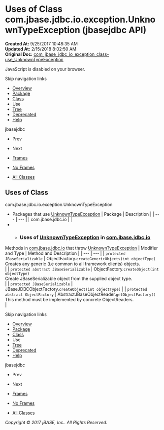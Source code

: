 # Uses of Class com.jbase.jdbc.io.exception.UnknownTypeException (jbasejdbc   API)

**Created At:** 9/25/2017 10:48:35 AM  
**Updated At:** 2/15/2018 8:02:50 AM  
**Original Doc:** [com_jbase_jdbc_io_exception_class-use_UnknownTypeException](https://docs.jbase.com/39237-class-use/com_jbase_jdbc_io_exception_class-use_UnknownTypeException)  

<!--<br>    try {<br>        if (location.href.indexOf('is-external=true') == -1) {<br>            parent.document.title="Uses of Class com.jbase.jdbc.io.exception.UnknownTypeException (jbasejdbc   API)";<br>        }<br>    }<br>    catch(err) {<br>    }<br>//-->
JavaScript is disabled on your browser.

Skip navigation links

- [Overview](../../../../../../overview-summary.html)
- [Package](./../../com.jbase.jdbc.io.exception-%28jbasejdbc---api%29)
- [Class](./../../unknowntypeexception-%28jbasejdbc---api%29 "class in com.jbase.jdbc.io.exception")
- Use
- [Tree](./../../com.jbase.jdbc.io.exception-class-hierarchy-%28jbasejdbc---api%29)
- [Deprecated](../../../../../../deprecated-list.html)
- [Help](../../../../../../help-doc.html)


jbasejdbc <br>

- Prev
- Next


- [Frames](./.)
- [No Frames](./.)


- [All Classes](../../../../../../allclasses-noframe.html)


<!--<br>  allClassesLink = document.getElementById("allclasses\_navbar\_top");<br>  if(window==top) {<br>    allClassesLink.style.display = "block";<br>  }<br>  else {<br>    allClassesLink.style.display = "none";<br>  }<br>  //-->

## Uses of Class
com.jbase.jdbc.io.exception.UnknownTypeException

- Packages that use [UnknownTypeException](./../../unknowntypeexception-%28jbasejdbc---api%29 "class in com.jbase.jdbc.io.exception") | Package | Description |
| --- | --- |
| com.jbase.jdbc.io |   |
- - ### Uses of [UnknownTypeException](./../../unknowntypeexception-%28jbasejdbc---api%29 "class in com.jbase.jdbc.io.exception") in [com.jbase.jdbc.io](./../../../com.jbase.jdbc.io-%28jbasejdbc---api%29)


Methods in [com.jbase.jdbc.io](./../../../com.jbase.jdbc.io-%28jbasejdbc---api%29) that throw [UnknownTypeException](./../../unknowntypeexception-%28jbasejdbc---api%29 "class in com.jbase.jdbc.io.exception") | Modifier and Type | Method and Description |
| --- | --- |
| `protected JBaseSerializable` | ObjectFactory.`createGenericObjects(int objectType)`<br>Creates any generic (i.e common to all framework clients) objects.<br> |
| `protected abstract JBaseSerializable` | ObjectFactory.`createObject(int objectType)`<br>Create JBaseSerializable object from the supplied object type.<br> |
| `protected JBaseSerializable` | JBaseJDBCObjectFactory.`createObject(int objectType)`  |
| `protected abstract ObjectFactory` | AbstractJBaseObjectReader.`getObjectFactory()`<br>This method must be implemented by concrete ObjectReaders.<br> |

Skip navigation links

- [Overview](../../../../../../overview-summary.html)
- [Package](./../../com.jbase.jdbc.io.exception-%28jbasejdbc---api%29)
- [Class](./../../unknowntypeexception-%28jbasejdbc---api%29 "class in com.jbase.jdbc.io.exception")
- Use
- [Tree](./../../com.jbase.jdbc.io.exception-class-hierarchy-%28jbasejdbc---api%29)
- [Deprecated](../../../../../../deprecated-list.html)
- [Help](../../../../../../help-doc.html)


jbasejdbc <br>

- Prev
- Next


- [Frames](./.)
- [No Frames](./.)


- [All Classes](../../../../../../allclasses-noframe.html)


<!--<br>  allClassesLink = document.getElementById("allclasses\_navbar\_bottom");<br>  if(window==top) {<br>    allClassesLink.style.display = "block";<br>  }<br>  else {<br>    allClassesLink.style.display = "none";<br>  }<br>  //-->

*Copyright © 2017 jBASE, Inc.. All Rights Reserved.*
